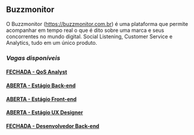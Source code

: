 ## Buzzmonitor
O Buzzmonitor (https://buzzmonitor.com.br) é uma plataforma que permite acompanhar em tempo real o que é dito sobre uma marca e seus concorrentes no mundo digital. Social Listening, Customer Service e Analytics, tudo em um único produto. 

### _Vagas disponíveis_

#### [FECHADA - QoS Analyst](https://github.com/elifebr/buzz-hire/blob/master/qos-anayst.md)
#### [ABERTA - Estágio Back-end](https://github.com/elifebr/buzz-hire/blob/master/java_backend_developer.md)
#### [ABERTA - Estágio Front-end](https://github.com/elifebr/buzz-hire/blob/master/front_end_intern.md)
#### [ABERTA - Estágio UX Designer](https://github.com/elifebr/buzz-hire/blob/master/uxdesigner-intern.md)
#### [FECHADA - Desenvolvedor Back-end](https://github.com/elifebr/buzz-hire/blob/master/java_full_backend_developer.md)

